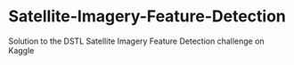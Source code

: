 # Satellite-Imagery-Feature-Detection
Solution to the DSTL Satellite Imagery Feature Detection challenge on Kaggle
